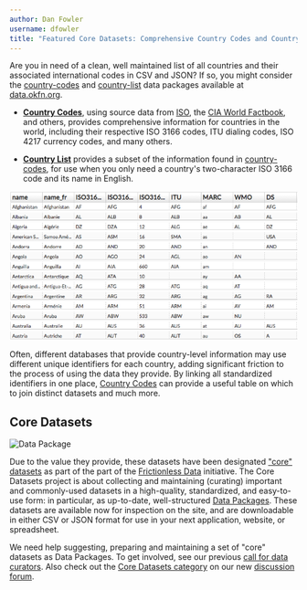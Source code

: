 ```yaml
---
author: Dan Fowler
username: dfowler
title: "Featured Core Datasets: Comprehensive Country Codes and Country List"
---
```


Are you in need of a clean, well maintained list of all countries and
their associated international codes in CSV and JSON?  If so, you
might consider the
[country-codes](http://data.okfn.org/data/core/country-codes) and
[country-list](http://data.okfn.org/data/core/country-list) data
packages available at [data.okfn.org](http://data.okfn.org).

- **[Country Codes](http://data.okfn.org/data/core/country-codes)**,
  using source data from [ISO](http://www.iso.org/iso/home.htm), the
  [CIA World Factbook](https://www.cia.gov/library/publications/the-world-factbook/),
  and others, provides comprehensive information for countries in the
  world, including their respective ISO 3166 codes, ITU dialing codes,
  ISO 4217 currency codes, and many others.

- **[Country List](http://data.okfn.org/data/core/country-list)**
  provides a subset of the information found in
  [country-codes](http://data.okfn.org/data/core/country-codes), for
  use when you only need a country's two-character ISO 3166 code and
  its name in English.

![Country Codes](/img/posts/country-codes.png)

Often, different databases that provide country-level information may
use different unique identifiers for each country, adding significant
friction to the process of using the data they provide.  By linking
all standardized identifiers in one place,
[Country Codes](http://data.okfn.org/data/core/country-codes) can
provide a useful table on which to join distinct datasets and much
more.

## Core Datasets

![Data Package](http://assets.okfn.org/p/data/img/icon-128.png)

Due to the value they provide, these datasets have been designated
["core" datasets](http://data.okfn.org/roadmap/core-datasets) as part
of the part of the [Frictionless Data](/projects/frictionless-data/)
initiative.  The Core Datasets project is about collecting and
maintaining (curating) important and commonly-used datasets in a
high-quality, standardized, and easy-to-use form: in particular, as
up-to-date, well-structured
[Data Packages](http://dataprotocols.org/data-packages/).  These
datasets are available now for inspection on the site, and are
downloadable in either CSV or JSON format for use in your next
application, website, or spreadsheet.

We need help suggesting, preparing and maintaining a set of "core"
datasets as Data Packages.  To get involved, see our previous
[call for data curators](http://okfnlabs.org/blog/2015/01/03/data-curators-wanted-for-core-datasets.html).
Also check out the
[Core Datasets category](https://discuss.okfn.org/t/about-the-core-datasets-category/144)
on our new [discussion forum](https://discuss.okfn.org).
